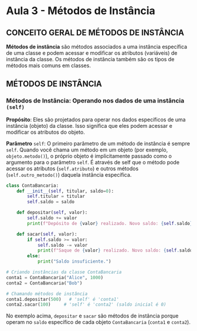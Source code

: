 # Aula 3 - Métodos de Instância

## CONCEITO GERAL DE MÉTODOS DE INSTÂNCIA
**Métodos de instância** são métodos associados a uma instância específica de uma classe e podem acessar e modificar os atributos (variáveis) de instância da classe. Os métodos de instância também são os tipos de métodos mais comuns em classes.

## MÉTODOS DE INSTÂNCIA
### Métodos de Instância: Operando nos dados de uma instância ``(self)``
**Propósito**: Eles são projetados para operar nos dados específicos de uma instância (objeto) da classe. Isso significa que eles podem acessar e modificar os atributos do objeto.

**Parâmetro** ```self```: O primeiro parâmetro de um método de instância é sempre ``self``. Quando você chama um método em um objeto (por exemplo, ```objeto.metodo()```), o próprio objeto é implicitamente passado como o argumento para o parâmetro ```self```. É através de self que o método pode acessar os atributos (```self.atributo```) e outros métodos (```self.outro_metodo()```) daquela instância específica.

```python
class ContaBancaria:
    def __init__(self, titular, saldo=0):
        self.titular = titular
        self.saldo = saldo

    def depositar(self, valor):
        self.saldo += valor
        print(f"Depósito de {valor} realizado. Novo saldo: {self.saldo}")

    def sacar(self, valor):
        if self.saldo >= valor:
            self.saldo -= valor
            print(f"Saque de {valor} realizado. Novo saldo: {self.saldo}")
        else:
            print("Saldo insuficiente.")

# Criando instâncias da classe ContaBancaria
conta1 = ContaBancaria("Alice", 1000)
conta2 = ContaBancaria("Bob")

# Chamando métodos de instância
conta1.depositar(500)   # 'self' é 'conta1'
conta2.sacar(100)     # 'self' é 'conta2' (saldo inicial é 0)
```
No exemplo acima, ```depositar``` e ```sacar``` são métodos de instância porque operam no ```saldo``` específico de cada objeto ```ContaBancaria``` (```conta1``` e ```conta2```).